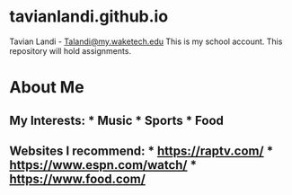 # tavianlandi.github.io
Tavian Landi - Talandi@my.waketech.edu
This is my school account.
This repository will hold assignments.
# About Me
## My Interests: * Music * Sports * Food
## Websites I recommend: * https://raptv.com/ * https://www.espn.com/watch/ * https://www.food.com/ 